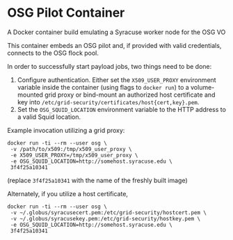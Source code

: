 # OSG Pilot Container

A Docker container build emulating a Syracuse worker node for the OSG VO

This container embeds an OSG pilot and, if provided with valid credentials, connects to the OSG
flock pool.

In order to successfully start payload jobs, two things need to be done:

1. Configure authentication.  Either set the `X509_USER_PROXY` environment variable inside the container
   (using flags to `docker run`) to a volume-mounted grid proxy or bind-mount an authorized host certificate and key
   into `/etc/grid-security/certificates/host{cert,key}.pem`.
2. Set the `OSG_SQUID_LOCATION` environment variable to the HTTP address to a valid Squid location.

Example invocation utilizing a grid proxy:

```
docker run -ti --rm --user osg \
 -v /path/to/x509:/tmp/x509_user_proxy \
 -e X509_USER_PROXY=/tmp/x509_user_proxy \
 -e OSG_SQUID_LOCATION=http://somehost.syracuse.edu \
 3f4f25a10341
 ```
 
(replace `3f4f25a10341` with the name of the freshly built image)

Alternately, if you utilize a host certificate,

```
docker run -ti --rm --user osg \
 -v ~/.globus/syracusecert.pem:/etc/grid-security/hostcert.pem \
 -v ~/.globus/syracusekey.pem:/etc/grid-security/hostkey.pem \
 -e OSG_SQUID_LOCATION=http://somehost.syracuse.edu \
 3f4f25a10341
 ```
